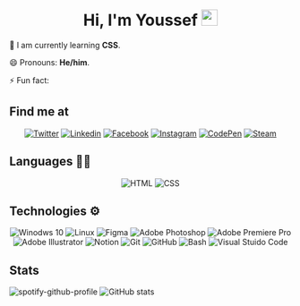 <div >
<h1 align="center">Hi, I'm Youssef <img src="https://github.com/TheDudeThatCode/TheDudeThatCode/blob/master/Assets/Hi.gif" width="29px"> </h1>

🌱 I am currently learning **CSS**.

😄 Pronouns: **He/him**.

⚡ Fun fact:
</div>

## Find me at

<div align="center">

<a href="https://twitter.com/Toxic_Hunt3r" target="_blank"><img src="https://img.shields.io/badge/Twitter-1DA1F2?style=flat-square&logo=twitter&logoColor=white" alt="Twitter" /></a>
<a href="https://www.linkedin.com/in/toxichunt3r/" target="_blank"><img src="https://img.shields.io/badge/LinkedIn-0077B5?style=flat-square&logo=linkedin&logoColor=white" alt="Linkedin"/></a>
<a href="https://www.facebook.com/ToxicHunt3r" target="_blank"><img src="https://img.shields.io/badge/Facebook-%231877F2.svg?style=flat-square&logo=Facebook&logoColor=white" alt="Facebook"/></a>
<a href="https://www.instagram.com/toxic_hunt3r" target="_blank"><img src="https://img.shields.io/badge/Instagram-E4405F?style=flat-square&logo=instagram&logoColor=white" alt="Instagram"/></a>
<a href="https://codepen.io/Toxic_Hunt3r" target="_blank"><img src="https://img.shields.io/badge/Codepen-000000?style=fflat-square&logo=codepen&logoColor=white" alt="CodePen"/></a>
<a href="https://steamcommunity.com/id/Toxic_Hunt3r" target="_blank"><img src="https://img.shields.io/badge/steam-%23000000.svg?style=flat-square&logo=steam&logoColor=white" alt="Steam"/></a>
</div>

## Languages ✍🏼
<div align="center">

<img src="https://img.shields.io/badge/HTML5-E34F26?style=for-the-badge&logo=html5&logoColor=white" alt="HTML"/>
<img src="https://img.shields.io/badge/CSS3-1572B6?style=for-the-badge&logo=css3&logoColor=white" alt="CSS"/>

</div>


## Technologies ⚙️
<div align="center">

<img src="https://img.shields.io/badge/Windows-0078D6?style=for-the-badge&logo=windows&logoColor=white" alt="Winodws 10"/>
<img src="https://img.shields.io/badge/Linux-FCC624?style=for-the-badge&logo=linux&logoColor=black" alt="Linux"/>
<img src="https://img.shields.io/badge/figma-%23F24E1E.svg?style=for-the-badge&logo=figma&logoColor=white" alt="Figma"/>
<img src="https://img.shields.io/badge/Photoshop-%2331A8FF.svg?style=for-the-badge&logo=adobephotoshop&logoColor=white" alt="Adobe Photoshop"/>
<img src="https://img.shields.io/badge/Premiere%20Pro-9999FF.svg?style=for-the-badge&logo=Adobe%20Premiere%20Pro&logoColor=white" alt="Adobe Premiere Pro"/>
<img src="https://img.shields.io/badge/Illustrator-%23FF9A00.svg?style=for-the-badge&logo=adobeillustrator&logoColor=white" alt="Adobe Illustrator"/>
<img src="https://img.shields.io/badge/Notion-%23000000.svg?style=for-the-badge&logo=notion&logoColor=white" alt="Notion"/>
<img src="https://img.shields.io/badge/git-%23F05033.svg?style=for-the-badge&logo=git&logoColor=white" alt="Git"/>
<img src="https://img.shields.io/badge/github-%23121011.svg?style=for-the-badge&logo=github&logoColor=white" alt="GitHub"/>
<img src="https://img.shields.io/badge/GNU%20Bash-4EAA25?style=for-the-badge&logo=GNU%20Bash&logoColor=white" alt="Bash"/>
<img src="https://img.shields.io/badge/VS%20Code-0078d7.svg?style=for-the-badge&logo=visual-studio-code&logoColor=white" alt="Visual Stuido Code"/>
</div>

## Stats
<div align="left">

![spotify-github-profile](https://spotify-github-profile.vercel.app/api/view?uid=dio9jpal20ac1wao5vjk03985&cover_image=true&theme=default&bar_color_cover=true) ![GitHub stats](https://github-readme-stats.vercel.app/api?username=ToxicHunt3r&show_icons=true)
</div>